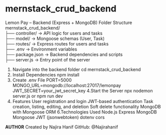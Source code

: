 # mernstack_crud_backend
Lemon Pay – Backend (Express + MongoDB)
Folder Structure
 mernstack_crud_backend/  
├── controller/            → API logic for users and tasks  
├── model/                 → Mongoose schemas (User, Task)  
├── routes/                → Express routes for users and tasks  
├── .env                   → Environment variables  
├── package.json           → Backend dependencies and scripts  
├── server.js              → Entry point of the server  

1. Navigate into the backend folder
  cd mernstack_crud_backend
2. Install Dependencies
   npm install
3. Create .env File
  PORT=5000
  MONGO_URL=mongodb://localhost:27017/lemonpay
  JWT_SECRET=your_jwt_secret_key
4.Start the Server
npx nodemon server.js or npm run dev
5. Features
  User registration and login
  JWT-based authentication
  Task creation, listing, editing, and deletion
  Soft delete functionality
  MongoDB with Mongoose ORM
6.Technologies Used
  Node.js
  Express
  MongoDB
  Mongoose
  JWT (jsonwebtoken)
  dotenv
  cors

**AUTHOR**
Created by Najira Hanif
GitHub: @Najirahanif

